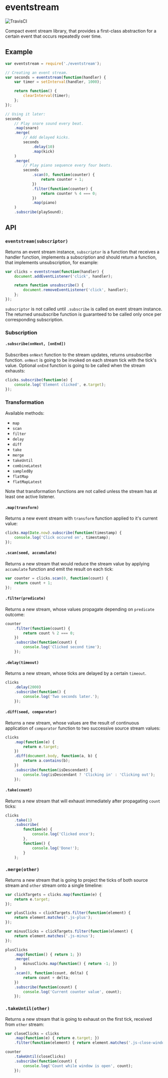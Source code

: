 # eventstream

![TravisCI](https://travis-ci.org/Lapple/eventstream.svg)

Compact event stream library, that provides a first-class abstraction for a certain event that occurs repeatedly over time.

## Example

```js
var eventstream = require('./eventstream');

// Creating an event stream.
var seconds = eventstream(function(handler) {
    var timer = setInterval(handler, 1000);

    return function() {
        clearInterval(timer);
    };
});

// Using it later:
seconds
    // Play snare sound every beat.
    .map(snare)
    .merge(
        // Add delayed kicks.
        seconds
            .delay(10)
            .map(kick)
    )
    .merge(
        // Play piano sequence every four beats.
        seconds
            .scan(0, function(counter) {
                return counter + 1;
            })
            .filter(function(counter) {
                return counter % 4 === 0;
            })
            .map(piano)
    )
    .subscribe(playSound);
```

## API

### `eventstream(subscriptor)`

Returns an event stream instance, `subscriptor` is a function that receives a
handler function, implements a subscription and should return a function, that
implements unsubscription, for example:

```js
var clicks = eventstream(function(handler) {
    document.addEventListener('click', handler);

    return function unsubscribe() {
        document.removeEventListener('click', handler);
    };
});
```

`subscriptor` is not called until `.subscribe` is called on event stream instance.
The returned unsubscribe function is guaranteed to be called only once per
corresponding subscription.

### Subscription

#### `.subscribe(onNext, [onEnd])`

Subscribes `onNext` function to the stream updates, returns unsubscribe
function. `onNext` is going to be invoked on each stream tick with the tick's
value. Optional `onEnd` function is going to be called when the stream exhausts:

```js
clicks.subscribe(function(e) {
    console.log('Element clicked', e.target);
});
```

### Transformation

Available methods:

- `map`
- `scan`
- `filter`
- `delay`
- `diff`
- `take`
- `merge`
- `takeUntil`
- `combineLatest`
- `sampledBy`
- `flatMap`
- `flatMapLatest`

Note that transformation functions are not called unless the stream has at least
one active listener.

#### `.map(transform)`

Returns a new event stream with `transform` function applied to it's current
value:

```js
clicks.map(Date.now).subscribe(function(timestamp) {
    console.log('Click occured on', timestamp);
});
```

#### `.scan(seed, accumulate)`

Returns a new stream that would reduce the stream value by applying `accumulate`
function and emit the result on each tick:

```js
var counter = clicks.scan(0, function(count) {
    return count + 1;
});
```

#### `.filter(predicate)`

Returns a new stream, whose values propagate depending on `predicate` outcome:

```js
counter
    .filter(function(count) {
        return count % 2 === 0;
    })
    .subscribe(function(count) {
        console.log('Clicked second time');
    });
```

#### `.delay(timeout)`

Returns a new stream, whose ticks are delayed by a certain `timeout`.

```js
clicks
    .delay(2000)
    .subscribe(function() {
        console.log('Two seconds later.');
    });
```

#### `.diff(seed, comparator)`

Returns a new stream, whose values are the result of continuous application
of `comparator` function to two successive source stream values:

```js
clicks
    .map(function(e) {
        return e.target;
    })
    .diff(document.body, function(a, b) {
        return a.contains(b);
    })
    .subscribe(function(isDescendant) {
        console.log(isDescendant ? 'Clicking in' : 'Clicking out');
    });
```

#### `.take(count)`

Returns a new stream that will exhaust immediately after propagating `count`
ticks:

```js
clicks
    .take(1)
    .subscribe(
        function(e) {
            console.log('Clicked once');
        },
        function() {
            console.log('Done!');
        }
    );
```

### `.merge(other)`

Returns a new stream that is going to project the ticks of both source stream
and `other` stream onto a single timeline:

```js
var clickTargets = clicks.map(function(e) {
    return e.target;
});

var plusClicks = clickTargets.filter(function(element) {
    return element.matches('.js-plus');
});

var minusClicks = clickTargets.filter(function(element) {
    return element.matches('.js-minus');
});

plusClicks
    .map(function() { return 1; })
    .merge(
        minusClicks.map(function() { return -1; })
    )
    .scan(0, function(count, delta) {
        return count + delta;
    })
    .subscribe(function(count) {
        console.log('Current counter value', count);
    });
```

### `.takeUntil(other)`

Returns a new stream that is going to exhaust on the first tick, received from
`other` stream:

```js
var closeClicks = clicks
    .map(function(e) { return e.target; })
    .filter(function(element) { return element.matches('.js-close-window') });

counter
    .takeUntil(closeClicks)
    .subscribe(function(count) {
        console.log('Count while window is open', count);
    });
```
